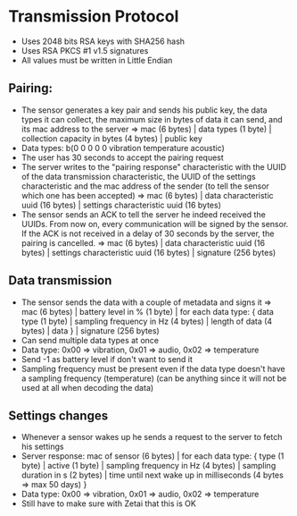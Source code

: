 # Transmission Protocol

- Uses 2048 bits RSA keys with SHA256 hash
- Uses RSA PKCS #1 v1.5 signatures
- All values must be written in Little Endian

## Pairing:

- The sensor generates a key pair and sends his public key, the data types it can collect, the maximum size in bytes of data it can send, and its mac address to the server => mac (6 bytes) | data types (1 byte) | collection capacity in bytes (4 bytes) | public key
- Data types: b(0 0 0 0 0 vibration temperature acoustic) 
- The user has 30 seconds to accept the pairing request
- The server writes to the "pairing response" characteristic with the UUID of the data transmission characteristic, the UUID of the settings characteristic and the mac address of the sender (to tell the sensor which one has been accepted) => mac (6 bytes) | data characteristic uuid (16 bytes) | settings characteristic uuid (16 bytes)
- The sensor sends an ACK to tell the server he indeed received the UUIDs. From now on, every communication will be signed by the sensor. If the ACK is not received in a delay of 30 seconds by the server, the pairing is cancelled. => mac (6 bytes) | data characteristic uuid (16 bytes) | settings characteristic uuid (16 bytes) | signature (256 bytes)

## Data transmission

- The sensor sends the data with a couple of metadata and signs it => mac (6 bytes) | battery level in % (1 byte) | for each data type: { data type (1 byte) | sampling frequency in Hz (4 bytes) | length of data (4 bytes) | data } | signature (256 bytes)
- Can send multiple data types at once
- Data type: 0x00 => vibration, 0x01 => audio, 0x02 => temperature
- Send -1 as battery level if don't want to send it
- Sampling frequency must be present even if the data type doesn't have a sampling frequency (temperature) (can be anything since it will not be used at all when decoding the data)

## Settings changes

- Whenever a sensor wakes up he sends a request to the server to fetch his settings
- Server response: mac of sensor (6 bytes) | for each data type: { type (1 byte) | active (1 byte) | sampling frequency in Hz (4 bytes) | sampling duration in s (2 bytes) | time until next wake up in milliseconds (4 bytes => max 50 days) }
- Data type: 0x00 => vibration, 0x01 => audio, 0x02 => temperature
- Still have to make sure with Zetai that this is OK
